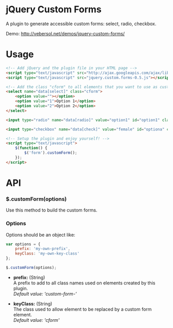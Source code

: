 # jQuery Custom Forms

A plugin to generate accessible custom forms: select, radio, checkbox.

Demo: http://vebersol.net/demos/jquery-custom-forms/

# Usage

```html
<!-- Add jQuery and the plugin file in your HTML page -->
<script type="text/javascript" src="http://ajax.googleapis.com/ajax/libs/jquery/1.7.2/jquery.min.js"></script>
<script type="text/javascript" src="jquery.custom.forms-0.5.js"></script>

<!-- Add the class "cform" to all elements that you want to use as custom form -->
<select name="data[select]" class="cform">
	<option value=""></option>
	<option value="1">Option 1</option>
	<option value="2">Option 2</option>
</select>

<input type="radio" name="data[radio]" value="option1" id="option1" class="cform">

<input type="checkbox" name="data[check]" value="female" id="optiona" class="cform">

<!-- Setup the plugin and enjoy yourself! -->
<script type="text/javascript">
	$(function() {
		$('form').customForm();
	});
</script>
```

# API

### $.customForm(options)

Use this method to build the custom forms.

### Options

Options should be an object like:

```javascript
var options = {
	prefix: 'my-own-prefix',
	keyClass: 'my-own-key-class'
};

$.customForm(options);
```

* **prefix:** (String)  
A prefix to add to all class names used on elements created by this plugin.  
*Default value: 'custom-form-'*

* **keyClass:** (String)  
The class used to allow element to be replaced by a custom form element.  
*Default value: 'cform'*